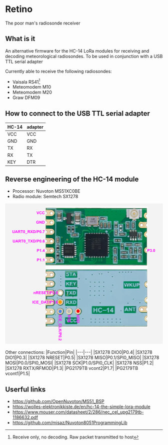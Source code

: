 Retino
===
The poor man's radiosonde receiver

What is it
---
An alternative firmware for the HC-14 LoRa modules for receiving and decoding meteorological radiosondes. To be used in conjunction with a USB TTL serial adapter

Currently able to receive the following radiosondes:
- Vaisala RS41[^1]
- Meteomodem M10
- Meteomodem M20
- Graw DFM09

[^1]: Receive only, no decoding. Raw packet transmitted to host

How to connect to the USB TTL serial adapter
---
|HC-14|adapter|
|---|---|
|VCC|VCC|
|GND|GND|
|TX|RX|
|RX|TX|
|KEY|DTR|


Reverse engineering of the HC-14 module
---
- Processor: Nuvoton MS51XC0BE
- Radio module: Semtech SX1278

![HC-14 module schematic](HC-14.svg "HC-14 module schematic")

Other connections:
|Function|Pin|
|---|---|
|SX1278 DIO0|P0.4|
|SX1278 DIO1|P0.3|
|SX1278 NRESET|P0.5|
|SX1278 MISO|P0.1/SPI0_MISO|
|SX1278 MOSI|P0.0/SPI0_MOSI|
|SX1278 SCK|P1.0/SPI0_CLK|
|SX1278 NSS|P1.2|
|SX1278 RXTX/RFMOD|P1.3|
|PG2179TB vcont2|P1.7|
|PG2179TB vcont1|P1.5|

Userful links
---
- https://github.com/OpenNuvoton/MS51_BSP
- https://wolles-elektronikkiste.de/en/hc-14-the-simple-lora-module
- https://www.mouser.com/datasheet/2/286/nec_cel_upg2179tb-1186632.pdf
- https://github.com/misaz/Nuvoton8051ProgrammingLib
